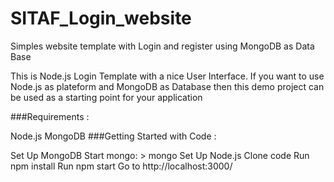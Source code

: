 # SITAF_Login_website
Simples website template with Login and register using MongoDB as Data Base

This is Node.js Login Template with a nice User Interface. If you want to use Node.js as plateform and MongoDB as Database then this demo project can be used as a starting point for your application

###Requirements :

Node.js
MongoDB
###Getting Started with Code :

Set Up MongoDB
Start mongo: > mongo
Set Up Node.js
Clone code
Run npm install
Run npm start
Go to http://localhost:3000/
